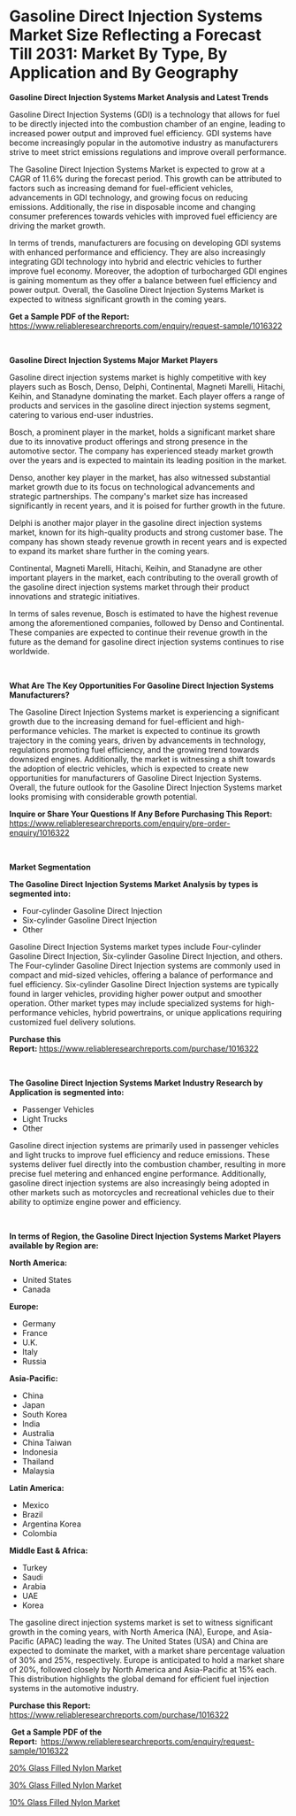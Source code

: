 <p><h1>Gasoline Direct Injection Systems Market Size Reflecting a Forecast Till 2031: Market By Type, By Application and By Geography</h1></p><p><strong>Gasoline Direct Injection Systems Market Analysis and Latest Trends</strong></p>
<p><p>Gasoline Direct Injection Systems (GDI) is a technology that allows for fuel to be directly injected into the combustion chamber of an engine, leading to increased power output and improved fuel efficiency. GDI systems have become increasingly popular in the automotive industry as manufacturers strive to meet strict emissions regulations and improve overall performance.</p><p>The Gasoline Direct Injection Systems Market is expected to grow at a CAGR of 11.6% during the forecast period. This growth can be attributed to factors such as increasing demand for fuel-efficient vehicles, advancements in GDI technology, and growing focus on reducing emissions. Additionally, the rise in disposable income and changing consumer preferences towards vehicles with improved fuel efficiency are driving the market growth.</p><p>In terms of trends, manufacturers are focusing on developing GDI systems with enhanced performance and efficiency. They are also increasingly integrating GDI technology into hybrid and electric vehicles to further improve fuel economy. Moreover, the adoption of turbocharged GDI engines is gaining momentum as they offer a balance between fuel efficiency and power output. Overall, the Gasoline Direct Injection Systems Market is expected to witness significant growth in the coming years.</p></p>
<p><strong>Get a Sample PDF of the Report:&nbsp;</strong> <a href="https://www.reliableresearchreports.com/enquiry/request-sample/1016322">https://www.reliableresearchreports.com/enquiry/request-sample/1016322</a></p>
<p>&nbsp;</p>
<p><strong>Gasoline Direct Injection Systems Major Market Players</strong></p>
<p><p>Gasoline direct injection systems market is highly competitive with key players such as Bosch, Denso, Delphi, Continental, Magneti Marelli, Hitachi, Keihin, and Stanadyne dominating the market. Each player offers a range of products and services in the gasoline direct injection systems segment, catering to various end-user industries.</p><p>Bosch, a prominent player in the market, holds a significant market share due to its innovative product offerings and strong presence in the automotive sector. The company has experienced steady market growth over the years and is expected to maintain its leading position in the market.</p><p>Denso, another key player in the market, has also witnessed substantial market growth due to its focus on technological advancements and strategic partnerships. The company's market size has increased significantly in recent years, and it is poised for further growth in the future.</p><p>Delphi is another major player in the gasoline direct injection systems market, known for its high-quality products and strong customer base. The company has shown steady revenue growth in recent years and is expected to expand its market share further in the coming years.</p><p>Continental, Magneti Marelli, Hitachi, Keihin, and Stanadyne are other important players in the market, each contributing to the overall growth of the gasoline direct injection systems market through their product innovations and strategic initiatives.</p><p>In terms of sales revenue, Bosch is estimated to have the highest revenue among the aforementioned companies, followed by Denso and Continental. These companies are expected to continue their revenue growth in the future as the demand for gasoline direct injection systems continues to rise worldwide.</p></p>
<p>&nbsp;</p>
<p><strong>What Are The Key Opportunities For Gasoline Direct Injection Systems Manufacturers?</strong></p>
<p><p>The Gasoline Direct Injection Systems market is experiencing a significant growth due to the increasing demand for fuel-efficient and high-performance vehicles. The market is expected to continue its growth trajectory in the coming years, driven by advancements in technology, regulations promoting fuel efficiency, and the growing trend towards downsized engines. Additionally, the market is witnessing a shift towards the adoption of electric vehicles, which is expected to create new opportunities for manufacturers of Gasoline Direct Injection Systems. Overall, the future outlook for the Gasoline Direct Injection Systems market looks promising with considerable growth potential.</p></p>
<p><strong>Inquire or Share Your Questions If Any Before Purchasing This Report:</strong> <a href="https://www.reliableresearchreports.com/enquiry/pre-order-enquiry/1016322">https://www.reliableresearchreports.com/enquiry/pre-order-enquiry/1016322</a></p>
<p>&nbsp;</p>
<p><strong>Market Segmentation</strong></p>
<p><strong>The Gasoline Direct Injection Systems Market Analysis by types is segmented into:</strong></p>
<p><ul><li>Four-cylinder Gasoline Direct Injection</li><li>Six-cylinder Gasoline Direct Injection</li><li>Other</li></ul></p>
<p><p>Gasoline Direct Injection Systems market types include Four-cylinder Gasoline Direct Injection, Six-cylinder Gasoline Direct Injection, and others. The Four-cylinder Gasoline Direct Injection systems are commonly used in compact and mid-sized vehicles, offering a balance of performance and fuel efficiency. Six-cylinder Gasoline Direct Injection systems are typically found in larger vehicles, providing higher power output and smoother operation. Other market types may include specialized systems for high-performance vehicles, hybrid powertrains, or unique applications requiring customized fuel delivery solutions.</p></p>
<p><strong>Purchase this Report:&nbsp;</strong><a href="https://www.reliableresearchreports.com/purchase/1016322">https://www.reliableresearchreports.com/purchase/1016322</a></p>
<p>&nbsp;</p>
<p><strong>The Gasoline Direct Injection Systems Market Industry Research by Application is segmented into:</strong></p>
<p><ul><li>Passenger Vehicles</li><li>Light Trucks</li><li>Other</li></ul></p>
<p><p>Gasoline direct injection systems are primarily used in passenger vehicles and light trucks to improve fuel efficiency and reduce emissions. These systems deliver fuel directly into the combustion chamber, resulting in more precise fuel metering and enhanced engine performance. Additionally, gasoline direct injection systems are also increasingly being adopted in other markets such as motorcycles and recreational vehicles due to their ability to optimize engine power and efficiency.</p></p>
<p>&nbsp;</p>
<p><strong>In terms of Region, the Gasoline Direct Injection Systems Market Players available by Region are:</strong></p>
<p>
    <p> <strong> North America: </strong>
        <ul>
            <li>United States</li>
            <li>Canada</li>
        </ul>
        </p> 
    <p> <strong> Europe: </strong>
        <ul>
            <li>Germany</li>
            <li>France</li>
            <li>U.K.</li>
            <li>Italy</li>
            <li>Russia</li>
        </ul>
        </p> 
    <p> <strong> Asia-Pacific: </strong>
        <ul>
            <li>China</li>
            <li>Japan</li>
            <li>South Korea</li>
            <li>India</li>
            <li>Australia</li>
            <li>China Taiwan</li>
            <li>Indonesia</li>
            <li>Thailand</li>
            <li>Malaysia</li>
        </ul>
        </p> 
    <p> <strong> Latin America: </strong>
        <ul>
            <li>Mexico</li>
            <li>Brazil</li>
            <li>Argentina Korea</li>
            <li>Colombia</li>
        </ul>
        </p> 
    <p> <strong> Middle East & Africa: </strong>
        <ul>
            <li>Turkey</li>
            <li>Saudi</li>
            <li>Arabia</li>
            <li>UAE</li>
            <li>Korea</li>
        </ul>
    </p>
    </p>
<p><p>The gasoline direct injection systems market is set to witness significant growth in the coming years, with North America (NA), Europe, and Asia-Pacific (APAC) leading the way. The United States (USA) and China are expected to dominate the market, with a market share percentage valuation of 30% and 25%, respectively. Europe is anticipated to hold a market share of 20%, followed closely by North America and Asia-Pacific at 15% each. This distribution highlights the global demand for efficient fuel injection systems in the automotive industry.</p></p>
<p><strong>Purchase this Report: </strong><a href="https://www.reliableresearchreports.com/purchase/1016322">https://www.reliableresearchreports.com/purchase/1016322</a></p>
<p>&nbsp;<strong>Get a Sample PDF of the Report:&nbsp;&nbsp;</strong><a href="https://www.reliableresearchreports.com/enquiry/request-sample/1016322">https://www.reliableresearchreports.com/enquiry/request-sample/1016322</a></p>
<p><strong></strong></p>
<p><p><a href="https://view.publitas.com/reportprime-1/20-glass-filled-nylon-market-research-report-provides-critical-insights-that-can-help-shape-business-development-and-investment-strategies/">20% Glass Filled Nylon Market</a></p><p><a href="https://view.publitas.com/reportprime-1/30-glass-filled-nylon-market-size-global-industry-overview-market-segmentation-and-forecast-2023-to-2030/">30% Glass Filled Nylon Market</a></p><p><a href="https://view.publitas.com/reportprime-1/10-glass-filled-nylon-market-analysis-examines-its-scope-on-growth-opportunities-and-forecasted-trends-spanning-from-2023-to-2030/">10% Glass Filled Nylon Market</a></p></p>